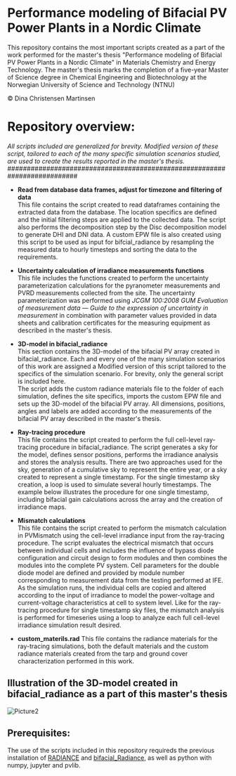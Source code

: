 # Performance modeling of Bifacial PV Power Plants in a Nordic Climate
This repository contains the most important scripts created as a part of the work performed for the master's thesis "Performance modeling of Bifacial PV Power Plants in a Nordic Climate" in Materials Chemistry and Energy Technology. The master's thesis marks the completion of a five-year Master of Science degree in Chemical Engineering and Biotechnology at the Norwegian University of Science and Technology (NTNU) <be>
  
&copy; Dina Christensen Martinsen 

# Repository overview: 
*All scripts included are generalized for brevity. Modified version of these script, tailored to each of the many specific simulation scenarios studied, are used to create the results reported in the master's thesis.* 
##########################################################################

- **Read from database data frames, adjust for timezone and filtering of data**<br>
This file contains the script created to read dataframes containing the extracted data from the database. The location specifics are defined and the initial filtering steps are applied to the collected data. The script also performs the decomposition step by the Disc decomposition model to generate DHI and DNI data. A custom EPW file is also created using this script to be used as input for bifcial_radiance by resampling the measured data to hourly timesteps and sorting the data to the requirements.

- **Uncertainty calculation of irradiance measurements functions**<br>
This file includes the functions created to perform the uncertainty parameterization calculations for the pyranometer measurements and PVRD measurements collected from the site. The uncertainty parameterization was performed using *JCGM 100:2008 GUM  Evaluation of measurement data — Guide to the expression of uncertainty in measurement* in combination with parameter values provided in data sheets and calibration certificates for the measuring equipment as described in the master's thesis.

- **3D-model in bifacial_radiance**<br>
This section contains the 3D-model of the bifacial PV array created in bifacial_radiance. Each and every one of the many simulation scenarios of this work are assigned a Modified version of this script tailored to the specifics of the simulation scenario. For brevity, only the general script is included here.  
The script adds the custom radiance materials file to the folder of each simulation, defines the site specifics, imports the custom EPW file and sets up the 3D-model of the bifacial PV array. All dimensions, positions, angles and labels are added according to the measurements of the bifacial PV array described in the master's thesis. 

- **Ray-tracing procedure**<br>
This file contains the script created to perform the full cell-level ray-tracing procedure in bifacial_radiance. The script generates a sky for the model, defines sensor positions, performs the irradiance analysis and stores the analysis results. 
There are two approaches used for the sky, generation of a cumulative sky to represent the entire year, or a sky created to represent a single timestamp. For the single timestamp sky creation, a loop is used to simulate several hourly timestamps. The example below illustrates the procedure for one single timestamp, including bifacial gain calculations across the array and the creation of irradiance maps. 

- **Mismatch calculations**<br>
This file contains the script created to perform the mismatch calculation in PVMismatch using the cell-level irradiance input from the ray-tracing procedure. The script evaluates the electrical mismatch that occurs between individual cells and includes the influence of bypass diode configuration and circuit design to form modules and then combines the modules into the complete PV system.
Cell parameters for the double diode model are defined and provided by module number corresponding to measurement data from the testing performed at IFE. As the simulation runs, the individual cells are copied and altered according to the input of irradiance to model the power-voltage and current-voltage characteristics at cell to system level. Like for the ray-tracing procedure for single timestamp sky files, the mismatch analysis is performed for timeseries using a loop to analyze each full cell-level irradiance simulation result desired.  

- **custom_materils.rad**
This file contains the radiance materials for the ray-tracing simulations, both the default materials and the custom radiance materials created from the tarp and ground cover characterization performed in this work.  

## Illustration of the 3D-model created in bifacial_radiance as a part of this master's thesis
![Picture2](https://user-images.githubusercontent.com/102217024/172667340-25460ed7-92b5-4bf0-89f2-989c80b0ee5d.png)

  
## Prerequisites:  
The use of the scripts included in this repository requireds the previous installation of [RADIANCE](https://github.com/NREL/Radiance) and [bifacial_Radiance](https://bifacial-radiance.readthedocs.io/en/latest/index.html#), as well as python with numpy, jupyter and pvlib.  
  
